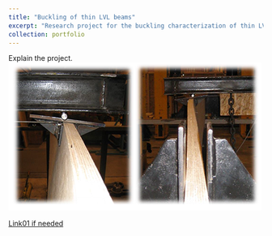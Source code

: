 ```yaml
---
title: "Buckling of thin LVL beams"
excerpt: "Research project for the buckling characterization of thin LVL beams <br/><img src='/images/bucklingLVL.png'>"
collection: portfolio
---
```


Explain the project.
![Image](/images/bucklingLVL.png)



[Link01 if needed](http://gamerro.github.io/files/WCTE2018.pdf)
